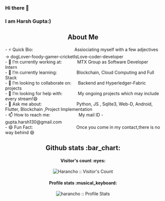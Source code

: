 ### Hi there 👋
### I am Harsh Gupta:) &emsp;&emsp;&emsp;&emsp;
<h2 align="center">About Me</h2>
- ⚡ Quick Bio: &emsp;&emsp;&emsp;&emsp;&emsp;&emsp;&emsp;&emsp;&emsp; Assiociating myself with a few adjectives -> dogLover-foody-gamer-cricketIsLove-coder-developer<br>
- 🔭 I’m currently working at: &emsp;&emsp;&emsp; MTX Group as Software Developer Intern<br>
- 🌱 I’m currently learning: &emsp;&emsp;&emsp;&emsp; Blockchain, Cloud Computing and Full Stack <br>
- 👯 I’m looking to collaborate on: &emsp; Backend and Hyperledger-Fabric projects<br>
- 🤔 I’m looking for help with: &emsp;&emsp;&emsp; My ongoing projects which may include every stream!😄<br>
- 💬 Ask me about: &emsp;&emsp;&emsp;&emsp;&emsp;&emsp;&emsp;&ensp; Python, JS , Sqlite3, Web-D, Android, Flutter, Blockchain ,Project Implementation <br>
- 📫 How to reach me: &emsp;&emsp;&emsp;&emsp;&emsp;&emsp; My mail ID - gupta.harsh130@gmail.com<br>
- 😄 Fun Fact: &emsp;&emsp;&emsp;&emsp;&emsp;&emsp;&emsp;&emsp;&emsp;&ensp; Once you come in my contact,there is no way behind 😄

<h2 align="center">Github stats :bar_chart:</h2>

<h4 align="center">Visitor's count :eyes:</h4>

<p align="center"><img src="https://profile-counter.glitch.me/{harancho}/count.svg" alt="Harancho :: Visitor's Count" /></p>

<h4 align="center">Profile stats :musical_keyboard:</h4>

<p align="center"><img src="https://github-readme-stats.vercel.app/api?username=harancho&show_icons=true&theme=synthwave&count_private=true&hide=stars&include_all_commits=true" alt="harancho :: Profile Stats" /></p>
